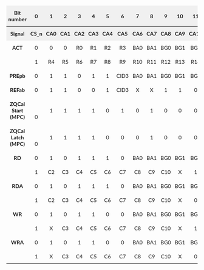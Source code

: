<style type="text/css">
.tg  {border-collapse:collapse;border-spacing:0;width:100%;}
.tg td{bborder:.05rem solid var(--md-typeset-table-color);font-family:Lato;font-size:14px;
  overflow:hidden;padding:10px 5px;word-break:normal;}
.tg th{border:.05rem solid var(--md-typeset-table-color);font-family:Lato;font-size:14px;
  font-weight:normal;overflow:hidden;padding:10px 5px;word-break:normal;}
.tg .tg-wa1i{font-weight:bold;text-align:center;vertical-align:middle}
.tg .tg-f9t6{background-color:rgba(183,183,183,.2);font-weight:bold;text-align:center;vertical-align:middle}
.tg .tg-amwm{font-weight:bold;text-align:center;vertical-align:top}
.tg .tg-8d8j{text-align:center;vertical-align:bottom}
.tg .tg-nrix{text-align:center;vertical-align:middle}
</style>
<table class="tg"><thead>
  <tr>
    <th class="tg-f9t6"><span style="font-weight:bold;background-color:rgba(183,183,183,.0)">Bit number</span></th>
    <th class="tg-f9t6"><span style="font-weight:bold;background-color:rgba(183,183,183,.0)">0</span></th>
    <th class="tg-f9t6"><span style="font-weight:bold;background-color:rgba(183,183,183,.0)">1</span></th>
    <th class="tg-f9t6"><span style="font-weight:bold;background-color:rgba(183,183,183,.0)">2</span></th>
    <th class="tg-f9t6"><span style="font-weight:bold;background-color:rgba(183,183,183,.0)">3</span></th>
    <th class="tg-f9t6"><span style="font-weight:bold;background-color:rgba(183,183,183,.0)">4</span></th>
    <th class="tg-f9t6"><span style="font-weight:bold;background-color:rgba(183,183,183,.0)">5</span></th>
    <th class="tg-f9t6"><span style="font-weight:bold;background-color:rgba(183,183,183,.0)">6</span></th>
    <th class="tg-f9t6"><span style="font-weight:bold;background-color:rgba(183,183,183,.0)">7</span></th>
    <th class="tg-f9t6"><span style="font-weight:bold;background-color:rgba(183,183,183,.0)">8</span></th>
    <th class="tg-f9t6"><span style="font-weight:bold;background-color:rgba(183,183,183,.0)">9</span></th>
    <th class="tg-f9t6"><span style="font-weight:bold;background-color:rgba(183,183,183,.0)">10</span></th>
    <th class="tg-f9t6"><span style="font-weight:bold;background-color:rgba(183,183,183,.0)">11</span></th>
    <th class="tg-f9t6"><span style="font-weight:bold;background-color:rgba(183,183,183,.0)">12</span></th>
    <th class="tg-f9t6"><span style="font-weight:bold;background-color:rgba(183,183,183,.0)">13</span></th>
    <th class="tg-f9t6"><span style="font-weight:bold;background-color:rgba(183,183,183,.0)">14</span></th>
    <th class="tg-f9t6"><span style="font-weight:bold;background-color:rgba(183,183,183,.0)">15</span></th>
    <th class="tg-f9t6"><span style="font-weight:bold;background-color:rgba(183,183,183,.0)">16</span></th>
    <th class="tg-f9t6"><span style="font-weight:bold;background-color:rgba(183,183,183,.0)">17</span></th>
    <th class="tg-f9t6"><span style="font-weight:bold;background-color:rgba(183,183,183,.0)">18</span></th>
    <th class="tg-f9t6"><span style="font-weight:bold;background-color:rgba(183,183,183,.0)">19</span></th>
    <th class="tg-f9t6"><span style="font-weight:bold;background-color:rgba(183,183,183,.0)">20</span></th>
    <th class="tg-f9t6"><span style="font-weight:bold;background-color:rgba(183,183,183,.0)">21</span></th>
    <th class="tg-f9t6"><span style="font-weight:bold;background-color:rgba(183,183,183,.0)">22</span></th>
    <th class="tg-f9t6"><span style="font-weight:bold;background-color:rgba(183,183,183,.0)">23</span></th>
  </tr>
</thead>
<tbody>
  <tr>
    <td class="tg-f9t6"><span style="font-weight:bold;background-color:rgba(183,183,183,.0)">Signal</span></td>
    <td class="tg-f9t6"><span style="font-weight:bold;background-color:rgba(183,183,183,.0)">CS_n</span></td>
    <td class="tg-f9t6"><span style="font-weight:bold;background-color:rgba(183,183,183,.0)">CA0</span></td>
    <td class="tg-f9t6"><span style="font-weight:bold;background-color:rgba(183,183,183,.0)">CA1</span></td>
    <td class="tg-f9t6"><span style="font-weight:bold;background-color:rgba(183,183,183,.0)">CA2</span></td>
    <td class="tg-f9t6"><span style="font-weight:bold;background-color:rgba(183,183,183,.0)">CA3</span></td>
    <td class="tg-f9t6"><span style="font-weight:bold;background-color:rgba(183,183,183,.0)">CA4</span></td>
    <td class="tg-f9t6"><span style="font-weight:bold;background-color:rgba(183,183,183,.0)">CA5</span></td>
    <td class="tg-f9t6"><span style="font-weight:bold;background-color:rgba(183,183,183,.0)">CA6</span></td>
    <td class="tg-f9t6"><span style="font-weight:bold;background-color:rgba(183,183,183,.0)">CA7</span></td>
    <td class="tg-f9t6"><span style="font-weight:bold;background-color:rgba(183,183,183,.0)">CA8</span></td>
    <td class="tg-f9t6"><span style="font-weight:bold;background-color:rgba(183,183,183,.0)">CA9</span></td>
    <td class="tg-f9t6"><span style="font-weight:bold;background-color:rgba(183,183,183,.0)">CA10</span></td>
    <td class="tg-f9t6"><span style="font-weight:bold;background-color:rgba(183,183,183,.0)">CA11</span></td>
    <td class="tg-f9t6"><span style="font-weight:bold;background-color:rgba(183,183,183,.0)">CA12</span></td>
    <td class="tg-f9t6"><span style="font-weight:bold;background-color:rgba(183,183,183,.0)">CA13</span></td>
    <td class="tg-f9t6" colspan="9"><span style="font-weight:bold;background-color:rgba(183,183,183,.0)">RFU</span></td>
  </tr>
  <tr>
    <td class="tg-amwm" rowspan="2">ACT</td>
    <td class="tg-8d8j">0</td>
    <td class="tg-nrix">0</td>
    <td class="tg-nrix">0</td>
    <td class="tg-nrix">R0</td>
    <td class="tg-nrix">R1</td>
    <td class="tg-nrix">R2</td>
    <td class="tg-nrix">R3</td>
    <td class="tg-nrix">BA0</td>
    <td class="tg-nrix">BA1</td>
    <td class="tg-nrix">BG0</td>
    <td class="tg-nrix">BG1</td>
    <td class="tg-nrix">BG2</td>
    <td class="tg-nrix">CID0</td>
    <td class="tg-nrix">CID1</td>
    <td class="tg-nrix">CID2</td>
    <td class="tg-nrix">X</td>
    <td class="tg-nrix">X</td>
    <td class="tg-nrix">X</td>
    <td class="tg-nrix">X</td>
    <td class="tg-nrix">X</td>
    <td class="tg-nrix">X</td>
    <td class="tg-nrix">X</td>
    <td class="tg-nrix">X</td>
    <td class="tg-nrix">X</td>
  </tr>
  <tr>
    <td class="tg-8d8j">1</td>
    <td class="tg-8d8j">R4</td>
    <td class="tg-8d8j">R5</td>
    <td class="tg-8d8j">R6</td>
    <td class="tg-8d8j">R7</td>
    <td class="tg-8d8j">R8</td>
    <td class="tg-8d8j">R9</td>
    <td class="tg-8d8j">R10</td>
    <td class="tg-8d8j">R11</td>
    <td class="tg-8d8j">R12</td>
    <td class="tg-8d8j">R13</td>
    <td class="tg-8d8j">R14</td>
    <td class="tg-8d8j">R15</td>
    <td class="tg-8d8j">R16</td>
    <td class="tg-8d8j">CID3/R17</td>
    <td class="tg-nrix">X</td>
    <td class="tg-nrix">X</td>
    <td class="tg-nrix">X</td>
    <td class="tg-nrix">X</td>
    <td class="tg-nrix">X</td>
    <td class="tg-nrix">X</td>
    <td class="tg-nrix">X</td>
    <td class="tg-nrix">X</td>
    <td class="tg-nrix">X</td>
  </tr>
  <tr>
    <td class="tg-wa1i"><span style="font-weight:bold">PREpb</span></td>
    <td class="tg-8d8j">0</td>
    <td class="tg-nrix">1</td>
    <td class="tg-nrix">1</td>
    <td class="tg-nrix">0</td>
    <td class="tg-nrix">1</td>
    <td class="tg-nrix">1</td>
    <td class="tg-nrix">CID3</td>
    <td class="tg-nrix">BA0</td>
    <td class="tg-nrix">BA1</td>
    <td class="tg-nrix">BG0</td>
    <td class="tg-nrix">BG1</td>
    <td class="tg-nrix">BG2</td>
    <td class="tg-nrix">CID0</td>
    <td class="tg-nrix">CID1</td>
    <td class="tg-nrix">CID2</td>
    <td class="tg-nrix">X</td>
    <td class="tg-nrix">X</td>
    <td class="tg-nrix">X</td>
    <td class="tg-nrix">X</td>
    <td class="tg-nrix">X</td>
    <td class="tg-nrix">X</td>
    <td class="tg-nrix">X</td>
    <td class="tg-nrix">X</td>
    <td class="tg-nrix">X</td>
  </tr>
  <tr>
    <td class="tg-wa1i"><span style="font-weight:bold">REFab</span></td>
    <td class="tg-8d8j">0</td>
    <td class="tg-nrix">1</td>
    <td class="tg-nrix">1</td>
    <td class="tg-nrix">0</td>
    <td class="tg-nrix">0</td>
    <td class="tg-nrix">1</td>
    <td class="tg-nrix">CID3</td>
    <td class="tg-nrix">X</td>
    <td class="tg-nrix">X</td>
    <td class="tg-nrix">1</td>
    <td class="tg-nrix">1</td>
    <td class="tg-nrix">0</td>
    <td class="tg-nrix">CID0</td>
    <td class="tg-nrix">CID1</td>
    <td class="tg-nrix">CID2</td>
    <td class="tg-nrix">X</td>
    <td class="tg-nrix">X</td>
    <td class="tg-nrix">X</td>
    <td class="tg-nrix">X</td>
    <td class="tg-nrix">X</td>
    <td class="tg-nrix">X</td>
    <td class="tg-nrix">X</td>
    <td class="tg-nrix">X</td>
    <td class="tg-nrix">X</td>
  </tr>
  <tr>
    <td class="tg-wa1i"><span style="font-weight:bold">ZQCal Start (MPC)</span></td>
    <td class="tg-8d8j">0</td>
    <td class="tg-nrix">1</td>
    <td class="tg-nrix">1</td>
    <td class="tg-nrix">1</td>
    <td class="tg-nrix">1</td>
    <td class="tg-nrix">0</td>
    <td class="tg-nrix">1</td>
    <td class="tg-nrix">0</td>
    <td class="tg-nrix">1</td>
    <td class="tg-nrix">0</td>
    <td class="tg-nrix">0</td>
    <td class="tg-nrix">0</td>
    <td class="tg-nrix">0</td>
    <td class="tg-nrix">0</td>
    <td class="tg-nrix">X</td>
    <td class="tg-nrix">X</td>
    <td class="tg-nrix">X</td>
    <td class="tg-nrix">X</td>
    <td class="tg-nrix">X</td>
    <td class="tg-nrix">X</td>
    <td class="tg-nrix">X</td>
    <td class="tg-nrix">X</td>
    <td class="tg-nrix">X</td>
    <td class="tg-nrix">X</td>
  </tr>
  <tr>
    <td class="tg-wa1i"><span style="font-weight:bold">ZQCal Latch (MPC)</span></td>
    <td class="tg-8d8j">0</td>
    <td class="tg-nrix">1</td>
    <td class="tg-nrix">1</td>
    <td class="tg-nrix">1</td>
    <td class="tg-nrix">1</td>
    <td class="tg-nrix">0</td>
    <td class="tg-nrix">0</td>
    <td class="tg-nrix">0</td>
    <td class="tg-nrix">1</td>
    <td class="tg-nrix">0</td>
    <td class="tg-nrix">0</td>
    <td class="tg-nrix">0</td>
    <td class="tg-nrix">0</td>
    <td class="tg-nrix">0</td>
    <td class="tg-nrix">X</td>
    <td class="tg-nrix">X</td>
    <td class="tg-nrix">X</td>
    <td class="tg-nrix">X</td>
    <td class="tg-nrix">X</td>
    <td class="tg-nrix">X</td>
    <td class="tg-nrix">X</td>
    <td class="tg-nrix">X</td>
    <td class="tg-nrix">X</td>
    <td class="tg-nrix">X</td>
  </tr>
  <tr>
    <td class="tg-amwm" rowspan="2">RD</td>
    <td class="tg-8d8j">0</td>
    <td class="tg-nrix">1</td>
    <td class="tg-nrix">0</td>
    <td class="tg-nrix">1</td>
    <td class="tg-nrix">1</td>
    <td class="tg-nrix">1</td>
    <td class="tg-nrix">0</td>
    <td class="tg-nrix">BA0</td>
    <td class="tg-nrix">BA1</td>
    <td class="tg-nrix">BG0</td>
    <td class="tg-nrix">BG1</td>
    <td class="tg-nrix">BG2</td>
    <td class="tg-nrix">CID0</td>
    <td class="tg-nrix">CID1</td>
    <td class="tg-nrix">CID2</td>
    <td class="tg-nrix">X</td>
    <td class="tg-nrix">X</td>
    <td class="tg-nrix">X</td>
    <td class="tg-nrix">X</td>
    <td class="tg-nrix">X</td>
    <td class="tg-nrix">X</td>
    <td class="tg-nrix">X</td>
    <td class="tg-nrix">X</td>
    <td class="tg-nrix">X</td>
  </tr>
  <tr>
    <td class="tg-8d8j">1</td>
    <td class="tg-nrix">C2</td>
    <td class="tg-nrix">C3</td>
    <td class="tg-nrix">C4</td>
    <td class="tg-nrix">C5</td>
    <td class="tg-nrix">C6</td>
    <td class="tg-nrix">C7</td>
    <td class="tg-nrix">C8</td>
    <td class="tg-nrix">C9</td>
    <td class="tg-nrix">C10</td>
    <td class="tg-nrix">X</td>
    <td class="tg-nrix">1</td>
    <td class="tg-nrix">X</td>
    <td class="tg-nrix">X</td>
    <td class="tg-nrix">CID3</td>
    <td class="tg-nrix">X</td>
    <td class="tg-nrix">X</td>
    <td class="tg-nrix">X</td>
    <td class="tg-nrix">X</td>
    <td class="tg-nrix">X</td>
    <td class="tg-nrix">X</td>
    <td class="tg-nrix">X</td>
    <td class="tg-nrix">X</td>
    <td class="tg-nrix">X</td>
  </tr>
  <tr>
    <td class="tg-amwm" rowspan="2">RDA</td>
    <td class="tg-8d8j">0</td>
    <td class="tg-nrix">1</td>
    <td class="tg-nrix">0</td>
    <td class="tg-nrix">1</td>
    <td class="tg-nrix">1</td>
    <td class="tg-nrix">1</td>
    <td class="tg-nrix">0</td>
    <td class="tg-nrix">BA0</td>
    <td class="tg-nrix">BA1</td>
    <td class="tg-nrix">BG0</td>
    <td class="tg-nrix">BG1</td>
    <td class="tg-nrix">BG2</td>
    <td class="tg-nrix">CID0</td>
    <td class="tg-nrix">CID1</td>
    <td class="tg-nrix">CID2</td>
    <td class="tg-nrix">X</td>
    <td class="tg-nrix">X</td>
    <td class="tg-nrix">X</td>
    <td class="tg-nrix">X</td>
    <td class="tg-nrix">X</td>
    <td class="tg-nrix">X</td>
    <td class="tg-nrix">X</td>
    <td class="tg-nrix">X</td>
    <td class="tg-nrix">X</td>
  </tr>
  <tr>
    <td class="tg-8d8j">1</td>
    <td class="tg-nrix">C2</td>
    <td class="tg-nrix">C3</td>
    <td class="tg-nrix">C4</td>
    <td class="tg-nrix">C5</td>
    <td class="tg-nrix">C6</td>
    <td class="tg-nrix">C7</td>
    <td class="tg-nrix">C8</td>
    <td class="tg-nrix">C9</td>
    <td class="tg-nrix">C10</td>
    <td class="tg-nrix">X</td>
    <td class="tg-nrix">0</td>
    <td class="tg-nrix">X</td>
    <td class="tg-nrix">X</td>
    <td class="tg-nrix">CID3</td>
    <td class="tg-nrix">X</td>
    <td class="tg-nrix">X</td>
    <td class="tg-nrix">X</td>
    <td class="tg-nrix">X</td>
    <td class="tg-nrix">X</td>
    <td class="tg-nrix">X</td>
    <td class="tg-nrix">X</td>
    <td class="tg-nrix">X</td>
    <td class="tg-nrix">X</td>
  </tr>
  <tr>
    <td class="tg-amwm" rowspan="2">WR</td>
    <td class="tg-8d8j">0</td>
    <td class="tg-nrix">1</td>
    <td class="tg-nrix">0</td>
    <td class="tg-nrix">1</td>
    <td class="tg-nrix">1</td>
    <td class="tg-nrix">0</td>
    <td class="tg-nrix">0</td>
    <td class="tg-nrix">BA0</td>
    <td class="tg-nrix">BA1</td>
    <td class="tg-nrix">BG0</td>
    <td class="tg-nrix">BG1</td>
    <td class="tg-nrix">BG2</td>
    <td class="tg-nrix">CID0</td>
    <td class="tg-nrix">CID1</td>
    <td class="tg-nrix">CID2</td>
    <td class="tg-nrix">X</td>
    <td class="tg-nrix">X</td>
    <td class="tg-nrix">X</td>
    <td class="tg-nrix">X</td>
    <td class="tg-nrix">X</td>
    <td class="tg-nrix">X</td>
    <td class="tg-nrix">X</td>
    <td class="tg-nrix">X</td>
    <td class="tg-nrix">X</td>
  </tr>
  <tr>
    <td class="tg-8d8j">1</td>
    <td class="tg-nrix">X</td>
    <td class="tg-nrix">C3</td>
    <td class="tg-nrix">C4</td>
    <td class="tg-nrix">C5</td>
    <td class="tg-nrix">C6</td>
    <td class="tg-nrix">C7</td>
    <td class="tg-nrix">C8</td>
    <td class="tg-nrix">C9</td>
    <td class="tg-nrix">C10</td>
    <td class="tg-nrix">X</td>
    <td class="tg-nrix">1</td>
    <td class="tg-nrix">0</td>
    <td class="tg-nrix">X</td>
    <td class="tg-nrix">CID3</td>
    <td class="tg-nrix">X</td>
    <td class="tg-nrix">X</td>
    <td class="tg-nrix">X</td>
    <td class="tg-nrix">X</td>
    <td class="tg-nrix">X</td>
    <td class="tg-nrix">X</td>
    <td class="tg-nrix">X</td>
    <td class="tg-nrix">X</td>
    <td class="tg-nrix">X</td>
  </tr>
  <tr>
    <td class="tg-amwm" rowspan="2">WRA</td>
    <td class="tg-8d8j">0</td>
    <td class="tg-nrix">1</td>
    <td class="tg-nrix">0</td>
    <td class="tg-nrix">1</td>
    <td class="tg-nrix">1</td>
    <td class="tg-nrix">0</td>
    <td class="tg-nrix">0</td>
    <td class="tg-nrix">BA0</td>
    <td class="tg-nrix">BA1</td>
    <td class="tg-nrix">BG0</td>
    <td class="tg-nrix">BG1</td>
    <td class="tg-nrix">BG2</td>
    <td class="tg-nrix">CID0</td>
    <td class="tg-nrix">CID1</td>
    <td class="tg-nrix">CID2</td>
    <td class="tg-nrix">X</td>
    <td class="tg-nrix">X</td>
    <td class="tg-nrix">X</td>
    <td class="tg-nrix">X</td>
    <td class="tg-nrix">X</td>
    <td class="tg-nrix">X</td>
    <td class="tg-nrix">X</td>
    <td class="tg-nrix">X</td>
    <td class="tg-nrix">X</td>
  </tr>
  <tr>
    <td class="tg-8d8j">1</td>
    <td class="tg-nrix">X</td>
    <td class="tg-nrix">C3</td>
    <td class="tg-nrix">C4</td>
    <td class="tg-nrix">C5</td>
    <td class="tg-nrix">C6</td>
    <td class="tg-nrix">C7</td>
    <td class="tg-nrix">C8</td>
    <td class="tg-nrix">C9</td>
    <td class="tg-nrix">C10</td>
    <td class="tg-nrix">X</td>
    <td class="tg-nrix">0</td>
    <td class="tg-nrix">0</td>
    <td class="tg-nrix">X</td>
    <td class="tg-nrix">CID3</td>
    <td class="tg-nrix">X</td>
    <td class="tg-nrix">X</td>
    <td class="tg-nrix">X</td>
    <td class="tg-nrix">X</td>
    <td class="tg-nrix">X</td>
    <td class="tg-nrix">X</td>
    <td class="tg-nrix">X</td>
    <td class="tg-nrix">X</td>
    <td class="tg-nrix">X</td>
  </tr>
</tbody></table>
